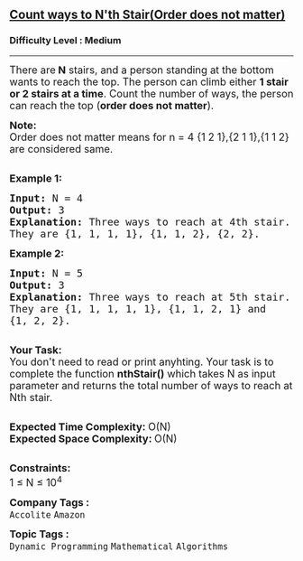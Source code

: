 <h2><a href="https://practice.geeksforgeeks.org/problems/count-ways-to-nth-stairorder-does-not-matter5639/1?utm_source=geeksforgeeks&utm_medium=article_practice_tab&utm_campaign=article_practice_tab">Count ways to N'th Stair(Order does not matter)</a></h2><h3>Difficulty Level : Medium</h3><hr><div class="problems_problem_content__Xm_eO"><p><span style="font-size:18px">There are<strong> N</strong> stairs, and a person standing at the bottom wants to reach the top. The person can climb either <strong>1 stair or 2 stairs at a time</strong>. Count the number of ways, the person can reach the top (<strong>order does not matter</strong>).</span></p>

<p><span style="font-size:18px"><strong>Note:</strong><br>
Order does not matter means for n = 4 {1 2 1},{2 1 1},{1 1 2} are considered same.</span><br>
&nbsp;</p>

<p><span style="font-size:18px"><strong>Example 1:</strong></span></p>

<pre><span style="font-size:18px"><strong>Input: </strong>N =<strong> </strong>4
<strong>Output: </strong>3
<strong>Explanation:</strong>&nbsp;Three ways to reach at 4th stair.
They are {1, 1, 1, 1}, {1, 1, 2}, {2, 2}.</span>
</pre>

<p><span style="font-size:18px"><strong>Example 2:</strong></span></p>

<pre><span style="font-size:18px"><strong>Input: </strong>N = 5
<strong>Output: </strong>3
<strong>Explanation: </strong>Three ways to reach at 5th stair.
They are {1, 1, 1, 1, 1}, {1, 1, 2, 1} and
{1, 2, 2}.</span>
</pre>

<p><br>
<span style="font-size:18px"><strong>Your Task:</strong><br>
You don't need to read or print anyhting. Your task is to complete the function&nbsp;<strong>nthStair()</strong>&nbsp;which takes N as input parameter and returns the total number of ways to reach at Nth stair.</span><br>
&nbsp;</p>

<p><span style="font-size:18px"><strong>Expected Time Complexity:&nbsp;</strong>O(N)<br>
<strong>Expected Space Complexity:&nbsp;</strong>O(N)</span><br>
&nbsp;</p>

<p><span style="font-size:18px"><strong>Constraints:</strong><br>
1 ≤ N ≤ 10<sup>4</sup></span></p>
</div><p><span style=font-size:18px><strong>Company Tags : </strong><br><code>Accolite</code>&nbsp;<code>Amazon</code>&nbsp;<br><p><span style=font-size:18px><strong>Topic Tags : </strong><br><code>Dynamic Programming</code>&nbsp;<code>Mathematical</code>&nbsp;<code>Algorithms</code>&nbsp;